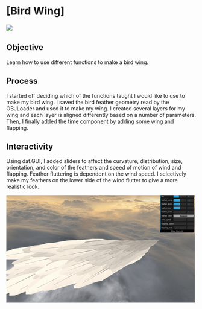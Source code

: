 # [Bird Wing]
<img src="demo.gif" width="500">

## Objective

Learn how to use different functions to make a bird wing.

## Process

I started off deciding which of the functions taught I would like to use to make my bird wing. I saved the bird feather geometry read by the OBJLoader and used it to make my wing. I created several layers for my wing and each layer is aligned differently based on a number of parameters. Then, I finally added the time component by adding some wing and flapping.

## Interactivity

Using dat.GUI, I added sliders to affect the curvature, distribution, size, orientation, and color of the feathers and speed of motion of wind and flapping. Feather fluttering is dependent on the wind speed. I selectively make my feathers on the lower side of the wind flutter to give a more realistic look.

<img src="wind.gif" width="500">
